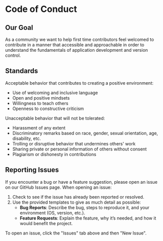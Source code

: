 # Code of Conduct

## Our Goal

As a community we want to help first time contributors feel welcomed to contribute in a manner that accessible and approachable in order to understand the fundamentals of application development and version control. 

## Standards

Acceptable behavior that contributes to creating a positive environment: 
- Use of welcoming and inclusive language
- Open and positive mindsets
- Willingness to teach others
- Openness to constructive criticism

Unacceptable behavior that will not be tolerated:
- Harassment of any extent
- Discriminatory remarks based on race, gender, sexual orientation, age, disability, etc.
- Trolling or disruptive behavior that undermines others' work 
- Sharing private or personal information of others without consent
- Plagiarism or dishonesty in contributions

## Reporting Issues

If you encounter a bug or have a feature suggestion, please open an issue on our GitHub Issues page. When opening an issue:

1. Check to see if the issue has already been reported or resolved.
2. Use the provided templates to give as much detail as possible:
   - **Bug Reports**: Describe the bug, steps to reproduce it, and your environment (OS, version, etc.).
   - **Feature Requests**: Explain the feature, why it’s needed, and how it would benefit the project.

To open an issue, click the "Issues" tab above and then "New Issue".
